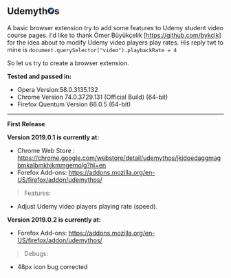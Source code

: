 ## **Udemyth![o](./img/athena-16.png "Title")s**

A basic browser extension try to add some features to Udemy student video course pages.
 I'd like to thank Ömer Büyükçelik [https://github.com/bykclk] for the idea about to modify Udemy video players play rates. His reply twt to mine is
 ``document.querySelector("video").playbackRate = 4``
 
 So let us try to create a browser extension.
 
 **Tested and passed in:**
 - Opera Version:58.0.3135.132
 - Chrome Version 74.0.3729.131 (Official Build) (64-bit)
 - Firefox Quentum Version 66.0.5 (64-bit)
 
 
 ---
 **First Release**
 
 **Version 2019.0.1 is currently at:**
 
 - Chrome Web Store : https://chrome.google.com/webstore/detail/udemythos/jkjdoedaggmagbmkalbmkhjkmmgemolg?hl=en
 - Forefox Add-ons: https://addons.mozilla.org/en-US/firefox/addon/udemythos/
 
 
 > Features: 
 - Adjust Udemy video players playing rate (speed).
 
 
 **Version 2019.0.2 is currently at:**
 
 - Forefox Add-ons: https://addons.mozilla.org/en-US/firefox/addon/udemythos/
 
  > Debugs: 
  - 48px icon bug corrected
